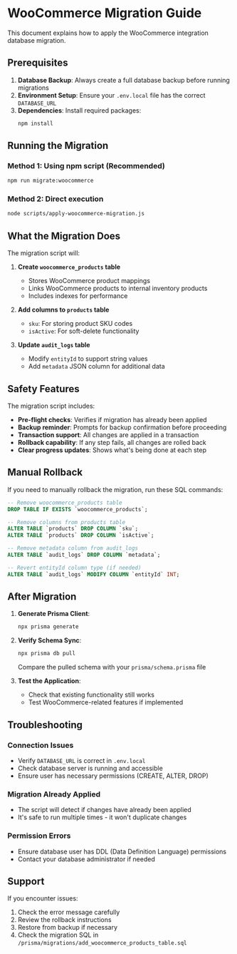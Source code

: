 # WooCommerce Migration Guide

This document explains how to apply the WooCommerce integration database migration.

## Prerequisites

1. **Database Backup**: Always create a full database backup before running migrations
2. **Environment Setup**: Ensure your `.env.local` file has the correct `DATABASE_URL`
3. **Dependencies**: Install required packages:
   ```bash
   npm install
   ```

## Running the Migration

### Method 1: Using npm script (Recommended)
```bash
npm run migrate:woocommerce
```

### Method 2: Direct execution
```bash
node scripts/apply-woocommerce-migration.js
```

## What the Migration Does

The migration script will:

1. **Create `woocommerce_products` table**
   - Stores WooCommerce product mappings
   - Links WooCommerce products to internal inventory products
   - Includes indexes for performance

2. **Add columns to `products` table**
   - `sku`: For storing product SKU codes
   - `isActive`: For soft-delete functionality

3. **Update `audit_logs` table**
   - Modify `entityId` to support string values
   - Add `metadata` JSON column for additional data

## Safety Features

The migration script includes:

- **Pre-flight checks**: Verifies if migration has already been applied
- **Backup reminder**: Prompts for backup confirmation before proceeding
- **Transaction support**: All changes are applied in a transaction
- **Rollback capability**: If any step fails, all changes are rolled back
- **Clear progress updates**: Shows what's being done at each step

## Manual Rollback

If you need to manually rollback the migration, run these SQL commands:

```sql
-- Remove woocommerce_products table
DROP TABLE IF EXISTS `woocommerce_products`;

-- Remove columns from products table
ALTER TABLE `products` DROP COLUMN `sku`;
ALTER TABLE `products` DROP COLUMN `isActive`;

-- Remove metadata column from audit_logs
ALTER TABLE `audit_logs` DROP COLUMN `metadata`;

-- Revert entityId column type (if needed)
ALTER TABLE `audit_logs` MODIFY COLUMN `entityId` INT;
```

## After Migration

1. **Generate Prisma Client**:
   ```bash
   npx prisma generate
   ```

2. **Verify Schema Sync**:
   ```bash
   npx prisma db pull
   ```
   Compare the pulled schema with your `prisma/schema.prisma` file

3. **Test the Application**:
   - Check that existing functionality still works
   - Test WooCommerce-related features if implemented

## Troubleshooting

### Connection Issues
- Verify `DATABASE_URL` is correct in `.env.local`
- Check database server is running and accessible
- Ensure user has necessary permissions (CREATE, ALTER, DROP)

### Migration Already Applied
- The script will detect if changes have already been applied
- It's safe to run multiple times - it won't duplicate changes

### Permission Errors
- Ensure database user has DDL (Data Definition Language) permissions
- Contact your database administrator if needed

## Support

If you encounter issues:
1. Check the error message carefully
2. Review the rollback instructions
3. Restore from backup if necessary
4. Check the migration SQL in `/prisma/migrations/add_woocommerce_products_table.sql`